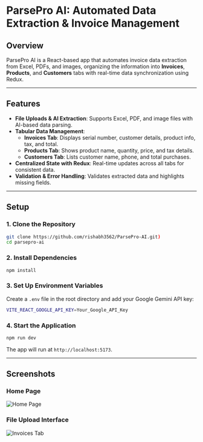 # ParsePro AI: Automated Data Extraction & Invoice Management  

## Overview  
ParsePro AI is a React-based app that automates invoice data extraction from Excel, PDFs, and images, organizing the information into **Invoices**, **Products**, and **Customers** tabs with real-time data synchronization using Redux.

---

## Features  
- **File Uploads & AI Extraction**: Supports Excel, PDF, and image files with AI-based data parsing.  
- **Tabular Data Management**:  
  - **Invoices Tab**: Displays serial number, customer details, product info, tax, and total.  
  - **Products Tab**: Shows product name, quantity, price, and tax details.  
  - **Customers Tab**: Lists customer name, phone, and total purchases.  
- **Centralized State with Redux**: Real-time updates across all tabs for consistent data.  
- **Validation & Error Handling**: Validates extracted data and highlights missing fields.

---

## Setup  

### 1. Clone the Repository  
```bash  
git clone https://github.com/rishabh3562/ParsePro-AI.git)
cd parsepro-ai  
```  

### 2. Install Dependencies  
```bash  
npm install  
```  

### 3. Set Up Environment Variables  
Create a `.env` file in the root directory and add your Google Gemini API key:  
```bash  
VITE_REACT_GOOGLE_API_KEY=Your_Google_API_Key
```  

### 4. Start the Application  
```bash  
npm run dev  
```  

The app will run at `http://localhost:5173`.  

---

## Screenshots  

### Home Page  
![Home Page](https://github.com/user-attachments/assets/15c26731-57f1-4349-8f81-5496428143c2)

### File Upload Interface   
![Invoices Tab](https://github.com/user-attachments/assets/df004314-f0ba-4d0d-8b7b-b43d3f2cccce)
